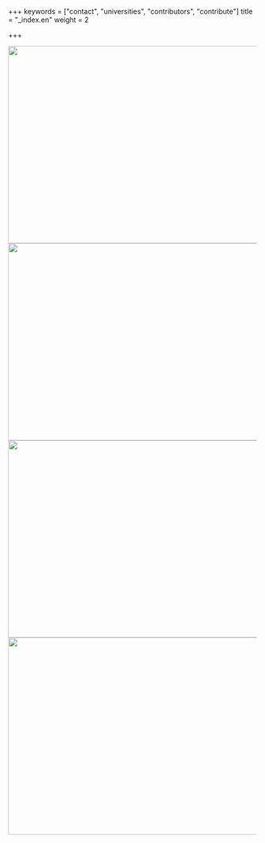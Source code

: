 +++
keywords = ["contact", "universities", "contributors", "contribute"]
title = "_index.en"
weight = 2

+++
<div class="gallery">
<img src="logo" width="600" height="400">
</div>

<div class="gallery">
<img src="logo" width="600" height="400">
</div>

<div class="gallery">
<img src="logo" width="600" height="400">
</div>

<div class="gallery">
<img src="logo" width="600" height="400">
</div>